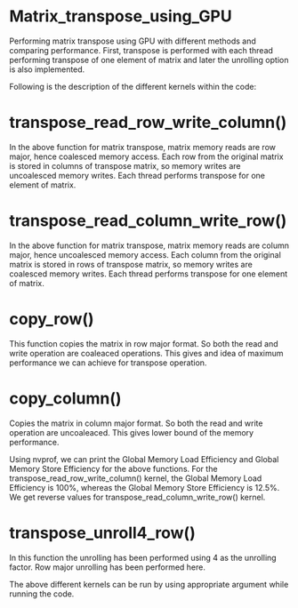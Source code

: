 # Matrix_transpose_using_GPU
Performing matrix transpose using GPU with different methods and comparing performance. First, transpose is performed with each thread performing transpose of one element of matrix and later the unrolling option is also implemented. 

Following is the description of the different kernels within the code:

# transpose_read_row_write_column()
In the above function for matrix transpose, matrix memory reads are row major, hence coalesced memory access. Each row from the original matrix is stored in columns of transpose matrix, so memory writes are uncoalesced memory writes. Each thread performs transpose for one element of matrix.

# transpose_read_column_write_row()
In the above function for matrix transpose, matrix memory reads are column major, hence uncoalesced memory access. Each column from the original matrix is stored in rows of transpose matrix, so memory writes are coalesced memory writes. Each thread performs transpose for one element of matrix.

# copy_row()
This function copies the matrix in row major format. So both the read and write operation are coaleaced operations. This gives and idea of maximum performance we can achieve for transpose operation.

# copy_column()
Copies the matrix in column major format. So both the read and write operation are uncoaleaced. This gives lower bound of the memory performance.

Using nvprof, we can print the Global Memory Load Efficiency and Global Memory Store Efficiency for the above functions. For the transpose_read_row_write_column() kernel, the Global Memory Load Efficiency is 100%, whereas the Global Memory Store Efficiency is 12.5%. We get reverse values for transpose_read_column_write_row() kernel.


# transpose_unroll4_row()
In this function the unrolling has been performed using 4 as the unrolling factor. Row major unrolling has been performed here.

The above different kernels can be run by using appropriate argument while running the code.
